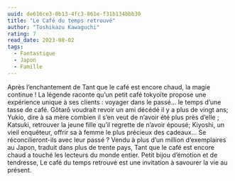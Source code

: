 ```yaml
---
uuid: de616ce3-0b13-4fc3-861e-f31b134bbb30
title: "Le Café du temps retrouvé"
author: "Toshikazu Kawaguchi"
rating: 7
read_date: 2023-08-02
tags:
  - Fantastique
  - Japon
  - Famille
---
```


Après l’enchantement de Tant que le café est encore chaud, la magie continue ! La légende raconte qu’un petit café tokyoïte propose une expérience unique à ses clients : voyager dans le passé… le temps d’une tasse de café. Gôtarô voudrait revoir un ami décédé il y a plus de vingt ans; Yukio, dire à sa mère combien il s’en veut de n’avoir été plus près d’elle ; Katsuki, retrouver la jeune fille qu’il regrette de n’avoir épousé; Kiyoshi, un vieil enquêteur, offrir sa à femme le plus précieux des cadeaux… Se réconcilieront-ils avec leur passé ? Vendu à plus d’un million d’exemplaires au Japon, traduit dans plus de trente pays, Tant que le café est encore chaud a touché les lecteurs du monde entier. Petit bijou d’émotion et de tendresse, Le café du temps retrouvé est une invitation à savourer la vie au présent.